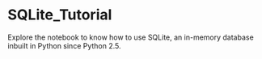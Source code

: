 # SQLite_Tutorial

Explore the notebook to know how to use SQLite, an in-memory database inbuilt in Python since Python 2.5.
